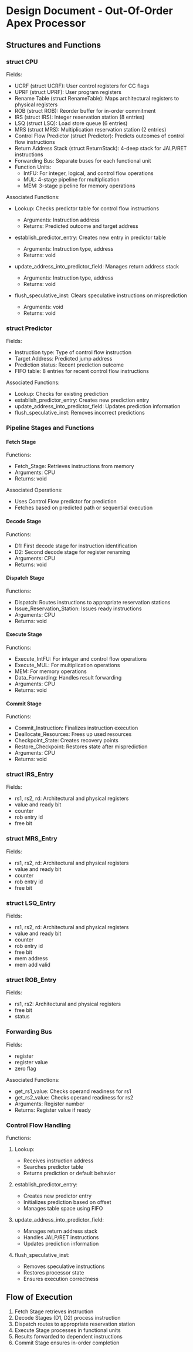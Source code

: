 # Design Document - Out-Of-Order Apex Processor

## Structures and Functions

### struct CPU
Fields:
- UCRF (struct UCRF): User control registers for CC flags
- UPRF (struct UPRF): User program registers
- Rename Table (struct RenameTable): Maps architectural registers to physical registers
- ROB (struct ROB): Reorder buffer for in-order commitment
- IRS (struct IRS): Integer reservation station (8 entries)
- LSQ (struct LSQ): Load store queue (6 entries)
- MRS (struct MRS): Multiplication reservation station (2 entries)
- Control Flow Predictor (struct Predictor): Predicts outcomes of control flow instructions
- Return Address Stack (struct ReturnStack): 4-deep stack for JALP/RET instructions
- Forwarding Bus: Separate buses for each functional unit
- Function Units:
  - IntFU: For integer, logical, and control flow operations
  - MUL: 4-stage pipeline for multiplication
  - MEM: 3-stage pipeline for memory operations

Associated Functions:
- Lookup: Checks predictor table for control flow instructions
  - Arguments: Instruction address
  - Returns: Predicted outcome and target address

- establish_predictor_entry: Creates new entry in predictor table
  - Arguments: Instruction type, address
  - Returns: void

- update_address_into_predictor_field: Manages return address stack
  - Arguments: Instruction type, address
  - Returns: void

- flush_speculative_inst: Clears speculative instructions on misprediction
  - Arguments: void
  - Returns: void

### struct Predictor
Fields:
- Instruction type: Type of control flow instruction
- Target Address: Predicted jump address
- Prediction status: Recent prediction outcome
- FIFO table: 8 entries for recent control flow instructions

Associated Functions:
- Lookup: Checks for existing prediction
- establish_predictor_entry: Creates new prediction entry
- update_address_into_predictor_field: Updates prediction information
- flush_speculative_inst: Removes incorrect predictions

### Pipeline Stages and Functions

#### Fetch Stage
Functions:
- Fetch_Stage: Retrieves instructions from memory
- Arguments: CPU
- Returns: void

Associated Operations:
- Uses Control Flow predictor for prediction
- Fetches based on predicted path or sequential execution

#### Decode Stage
Functions:
- D1: First decode stage for instruction identification
- D2: Second decode stage for register renaming
- Arguments: CPU
- Returns: void

#### Dispatch Stage
Functions:
- Dispatch: Routes instructions to appropriate reservation stations
- Issue_Reservation_Station: Issues ready instructions
- Arguments: CPU
- Returns: void

#### Execute Stage
Functions:
- Execute_IntFU: For integer and control flow operations
- Execute_MUL: For multiplication operations
- MEM: For memory operations
- Data_Forwarding: Handles result forwarding
- Arguments: CPU
- Returns: void

#### Commit Stage
Functions:
- Commit_Instruction: Finalizes instruction execution
- Deallocate_Resources: Frees up used resources
- Checkpoint_State: Creates recovery points
- Restore_Checkpoint: Restores state after misprediction
- Arguments: CPU
- Returns: void

### struct IRS_Entry
Fields:
- rs1, rs2, rd: Architectural and physical registers
- value and ready bit
- counter
- rob entry id
- free bit

### struct MRS_Entry
Fields:
- rs1, rs2, rd: Architectural and physical registers
- value and ready bit
- counter
- rob entry id
- free bit

### struct LSQ_Entry
Fields:
- rs1, rs2, rd: Architectural and physical registers
- value and ready bit
- counter
- rob entry id
- free bit
- mem address
- mem add valid

### struct ROB_Entry
Fields:
- rs1, rs2: Architectural and physical registers
- free bit
- status

### Forwarding Bus
Fields:
- register
- register value
- zero flag

Associated Functions:
- get_rs1_value: Checks operand readiness for rs1
- get_rs2_value: Checks operand readiness for rs2
- Arguments: Register number
- Returns: Register value if ready

### Control Flow Handling
Functions:
1. Lookup:
   - Receives instruction address
   - Searches predictor table
   - Returns prediction or default behavior

2. establish_predictor_entry:
   - Creates new predictor entry
   - Initializes prediction based on offset
   - Manages table space using FIFO

3. update_address_into_predictor_field:
   - Manages return address stack
   - Handles JALP/RET instructions
   - Updates prediction information

4. flush_speculative_inst:
   - Removes speculative instructions
   - Restores processor state
   - Ensures execution correctness

## Flow of Execution
1. Fetch Stage retrieves instruction
2. Decode Stages (D1, D2) process instruction
3. Dispatch routes to appropriate reservation station
4. Execute Stage processes in functional units
5. Results forwarded to dependent instructions
6. Commit Stage ensures in-order completion
